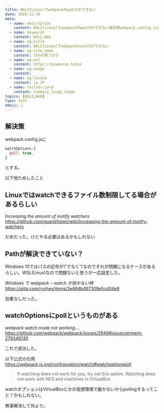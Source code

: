 ```yaml
---
title: WSL2(Linux)でwebpackのwatchができない
date: 2019-11-30
meta:
  - name: description
    content: WSL2(Linux)でwebpackのwatchができない解決策webpack.config.jsに
  - name: keywords
    content: WSL2,Web
  - name: og:title
    content: WSL2(Linux)でwebpackのwatchができない
  - name: og:site_name
    content: びわの家ブログ
  - name: og:url
    content: https://biwanoie.tokyo
  - name: og:image
    content: 
  - name: og:locale
    content: ja_JP
  - name: twitter:card
    content: summary_large_image
topics: [WSL2,Web] 
type: tech
emoji: 💛
---
```


## 解決策

webpack.config.jsに



````javascript
watchOptions:{
  poll: true,
}

````

とする。

以下他ためしたこと

## Linuxではwatchできるファイル数制限してる場合があるらしい

*Increasing the amount of inotify watchers*
https://github.com/guard/listen/wiki/Increasing-the-amount-of-inotify-watchers

だめだった。けどやる必要はあるかもしれない


## Pathが解決できていない？

Windows 10ではパスの記号が’/’でなく’\’なのでそれが問題になるケースがあるらしい。WSL(Linux)なので問題ないと思うが一応設定した。

*Windows で webpack --watch が効かない時*
https://qiita.com/ryohey/items/3e664b467309e5cd34e9

効果なしだった。


## watchOptionsにpollというものがある

*webpack watch mode not working....*
https://github.com/webpack/webpack/issues/2949#issuecomment-279348745

これで成功した。

以下公式の引用
https://webpack.js.org/configuration/watch/#watchoptionspoll


> If watching does not work for you, try out this option. Watching does not work with NFS and machines in VirtualBox.

watchオプションはVirtualBoxとかの仮想環境で動かないからpollingするってこと？かもしれない。

無事解決して何より。


